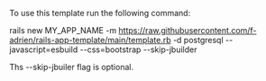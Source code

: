 To use this template run the following command:

rails new MY_APP_NAME -m https://raw.githubusercontent.com/f-adrien/rails-app-template/main/template.rb -d postgresql --javascript=esbuild --css=bootstrap --skip-jbuilder

Ths --skip-jbuiler flag is optional.